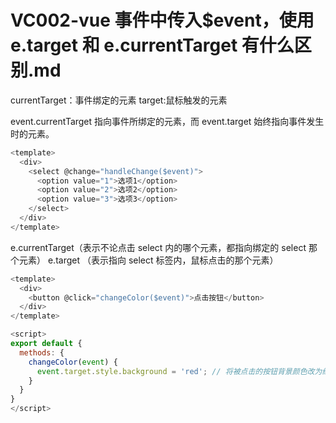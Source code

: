 # VC002-vue 事件中传入$event，使用 e.target 和 e.currentTarget 有什么区别.md

currentTarget：事件绑定的元素
target:鼠标触发的元素

event.currentTarget 指向事件所绑定的元素，而 event.target 始终指向事件发生时的元素。

```js
<template>
  <div>
    <select @change="handleChange($event)">
      <option value="1">选项1</option>
      <option value="2">选项2</option>
      <option value="3">选项3</option>
    </select>
  </div>
</template>
```

e.currentTarget（表示不论点击 select 内的哪个元素，都指向绑定的 select 那个元素）
e.target （表示指向 select 标签内，鼠标点击的那个元素）

```js
<template>
  <div>
    <button @click="changeColor($event)">点击按钮</button>
  </div>
</template>

<script>
export default {
  methods: {
    changeColor(event) {
      event.target.style.background = 'red'; // 将被点击的按钮背景颜色改为红色
    }
  }
}
</script>

```
